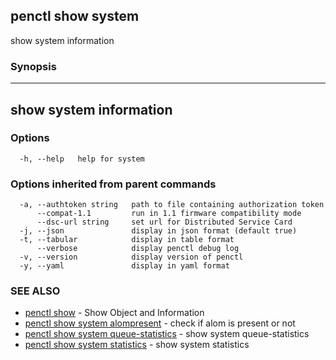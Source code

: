 ## penctl show system

show system information

### Synopsis



------------------------------------
 show system information 
------------------------------------


### Options

```
  -h, --help   help for system
```

### Options inherited from parent commands

```
  -a, --authtoken string   path to file containing authorization token
      --compat-1.1         run in 1.1 firmware compatibility mode
      --dsc-url string     set url for Distributed Service Card
  -j, --json               display in json format (default true)
  -t, --tabular            display in table format
      --verbose            display penctl debug log
  -v, --version            display version of penctl
  -y, --yaml               display in yaml format
```

### SEE ALSO
* [penctl show](penctl_show.md)	 - Show Object and Information
* [penctl show system alompresent](penctl_show_system_alompresent.md)	 - check if alom is present or not
* [penctl show system queue-statistics](penctl_show_system_queue-statistics.md)	 - show system queue-statistics
* [penctl show system statistics](penctl_show_system_statistics.md)	 - show system statistics

